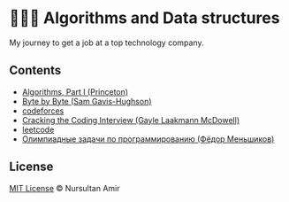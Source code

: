 # 👨🏻‍💻 Algorithms and Data structures

My journey to get a job at a top technology company. 

## Contents

- [Algorithms, Part I (Princeton)](https://www.coursera.org/learn/algorithms-part1/)
- [Byte by Byte (Sam Gavis-Hughson)](https://www.byte-by-byte.com/)
- [codeforces](http://codeforces.com/)
- [Cracking the Coding Interview (Gayle Laakmann McDowell)](http://www.crackingthecodinginterview.com/)
- [leetcode](https://leetcode.com/)
- [Олимпиадные задачи по программированию (Фёдор Меньшиков)](https://acmp.ru/asp/do/index.asp?main=course&id_course=5)

## License

[MIT License](./LICENSE) © Nursultan Amir